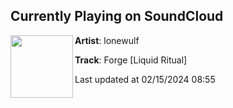 ## Currently Playing on SoundCloud

[<img align="left" width="100" src="https://i1.sndcdn.com/artworks-2q03BrSCWRU2y5AF-Nvzu1Q-t500x500.jpg">](https://soundcloud.com/lonewulfsounds/forge)

**Artist**: lonewulf 

**Track**: Forge [Liquid Ritual]

Last updated at 02/15/2024 08:55
